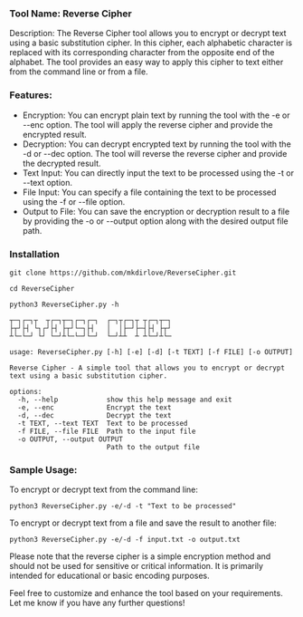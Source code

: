 ### Tool Name: Reverse Cipher

Description:
The Reverse Cipher tool allows you to encrypt or decrypt text using a basic substitution cipher. In this cipher, each alphabetic character is replaced with its corresponding character from the opposite end of the alphabet. The tool provides an easy way to apply this cipher to text either from the command line or from a file.

### Features:

- Encryption: You can encrypt plain text by running the tool with the -e or --enc option. The tool will apply the reverse cipher and provide the encrypted result.
- Decryption: You can decrypt encrypted text by running the tool with the -d or --dec option. The tool will reverse the reverse cipher and provide the decrypted result.
- Text Input: You can directly input the text to be processed using the -t or --text option.
- File Input: You can specify a file containing the text to be processed using the -f or --file option.
- Output to File: You can save the encryption or decryption result to a file by providing the -o or --output option along with the desired output file path.

### Installation 
```
git clone https://github.com/mkdirlove/ReverseCipher.git
```
```
cd ReverseCipher
```
```
python3 ReverseCipher.py -h

┬─┐┌─┐┬  ┬┌─┐┬─┐┌─┐┌─┐  ┌─┐┬┌─┐┬ ┬┌─┐┬─┐
├┬┘├┤ └┐┌┘├┤ ├┬┘└─┐├┤   │  │├─┘├─┤├┤ ├┬┘
┴└─└─┘ └┘ └─┘┴└─└─┘└─┘  └─┘┴┴  ┴ ┴└─┘┴└─

usage: ReverseCipher.py [-h] [-e] [-d] [-t TEXT] [-f FILE] [-o OUTPUT]

Reverse Cipher - A simple tool that allows you to encrypt or decrypt text using a basic substitution cipher.

options:
  -h, --help            show this help message and exit
  -e, --enc             Encrypt the text
  -d, --dec             Decrypt the text
  -t TEXT, --text TEXT  Text to be processed
  -f FILE, --file FILE  Path to the input file
  -o OUTPUT, --output OUTPUT
                        Path to the output file
```

### Sample Usage:
To encrypt or decrypt text from the command line:
```
python3 ReverseCipher.py -e/-d -t "Text to be processed"
```
To encrypt or decrypt text from a file and save the result to another file:
```
python3 ReverseCipher.py -e/-d -f input.txt -o output.txt

```
Please note that the reverse cipher is a simple encryption method and should not be used for sensitive or critical information. It is primarily intended for educational or basic encoding purposes.

Feel free to customize and enhance the tool based on your requirements. Let me know if you have any further questions!
